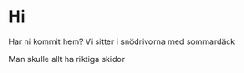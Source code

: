 # Hi 

Har ni kommit hem?
Vi sitter i snödrivorna med sommardäck

Man skulle allt ha riktiga skidor
